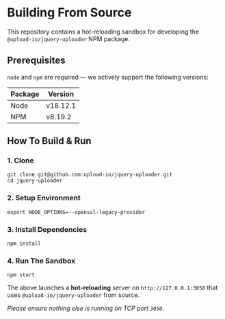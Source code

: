 # Building From Source

This repository contains a hot-reloading sandbox for developing the `@upload-io/jquery-uploader` NPM package.

## Prerequisites

`node` and `npm` are required — we actively support the following versions:

| Package | Version  |
| ------- | -------- |
| Node    | v18.12.1 |
| NPM     | v8.19.2  |

## How To Build & Run

### 1. Clone

```shell
git clone git@github.com:upload-io/jquery-uploader.git
cd jquery-uploader
```

### 2. Setup Environment

```
export NODE_OPTIONS=--openssl-legacy-provider
```

### 3. Install Dependencies

```shell
npm install
```

### 4. Run The Sandbox

```shell
npm start
```

The above launches a **hot-reloading** server on `http://127.0.0.1:3050` that uses `@upload-io/jquery-uploader` from source.

_Please ensure nothing else is running on TCP port `3050`_.
